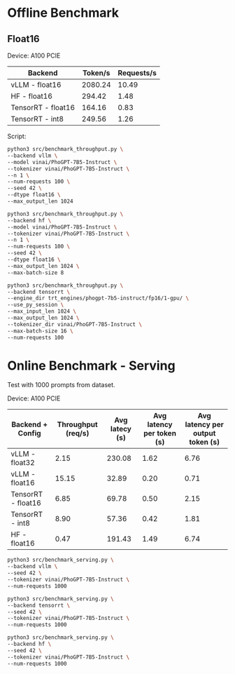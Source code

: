 # Offline Benchmark

## Float16

Device: A100 PCIE

| Backend  | Token/s | Requests/s |
|----------|---------|------------|
| vLLM - float16     | 2080.24 | 10.49      |
| HF - float16       | 294.42  | 1.48       |
| TensorRT - float16 | 164.16  | 0.83       |
| TensorRT - int8    | 249.56  | 1.26       |

Script:

```bash
python3 src/benchmark_throughput.py \
--backend vllm \
--model vinai/PhoGPT-7B5-Instruct \
--tokenizer vinai/PhoGPT-7B5-Instruct \
--n 1 \
--num-requests 100 \
--seed 42 \
--dtype float16 \
--max_output_len 1024
```

```bash
python3 src/benchmark_throughput.py \
--backend hf \
--model vinai/PhoGPT-7B5-Instruct \
--tokenizer vinai/PhoGPT-7B5-Instruct \
--n 1 \
--num-requests 100 \
--seed 42 \
--dtype float16 \
--max_output_len 1024 \
--max-batch-size 8
```

```bash
python3 src/benchmark_throughput.py \
--backend tensorrt \
--engine_dir trt_engines/phogpt-7b5-instruct/fp16/1-gpu/ \
--use_py_session \
--max_input_len 1024 \
--max_output_len 1024 \
--tokenizer_dir vinai/PhoGPT-7B5-Instruct \
--max-batch-size 16 \
--num-requests 100
```

# Online Benchmark - Serving

Test with 1000 prompts from dataset.

Device: A100 PCIE

| Backend + Config   | Throughput (req/s) | Avg latecy (s) | Avg latency per token (s) | Avg latency per output token (s) |
|--------------------|--------------------|----------------|---------------------------|----------------------------------|
| vLLM - float32     | 2.15               | 230.08         | 1.62                      | 6.76                             |
| vLLM - float16     | 15.15              | 32.89          | 0.20                      | 0.71                             |
| TensorRT - float16 | 6.85               | 69.78          | 0.50                      | 2.15                             |
| TensorRT - int8    | 8.90               | 57.36          | 0.42                      | 1.81                             |
| HF - float16       | 0.47               | 191.43         | 1.49                      | 6.74                             |

```bash
python3 src/benchmark_serving.py \
--backend vllm \
--seed 42 \
--tokenizer vinai/PhoGPT-7B5-Instruct \
--num-requests 1000
```

```bash
python3 src/benchmark_serving.py \
--backend tensorrt \
--seed 42 \
--tokenizer vinai/PhoGPT-7B5-Instruct \
--num-requests 1000
```

```bash
python3 src/benchmark_serving.py \
--backend hf \
--seed 42 \
--tokenizer vinai/PhoGPT-7B5-Instruct \
--num-requests 1000
```